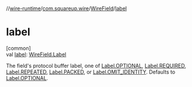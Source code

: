 //[wire-runtime](../../../index.md)/[com.squareup.wire](../index.md)/[WireField](index.md)/[label](label.md)

# label

[common]\
val [label](label.md): [WireField.Label](-label/index.md)

The field's protocol buffer label, one of [Label.OPTIONAL](-label/-o-p-t-i-o-n-a-l/index.md), [Label.REQUIRED](-label/-r-e-q-u-i-r-e-d/index.md), [Label.REPEATED](-label/-r-e-p-e-a-t-e-d/index.md), [Label.PACKED](-label/-p-a-c-k-e-d/index.md), or [Label.OMIT_IDENTITY](-label/-o-m-i-t_-i-d-e-n-t-i-t-y/index.md). Defaults to [Label.OPTIONAL](-label/-o-p-t-i-o-n-a-l/index.md).
